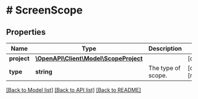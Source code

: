 # # ScreenScope

## Properties

Name | Type | Description | Notes
------------ | ------------- | ------------- | -------------
**project** | [**\OpenAPI\Client\Model\ScopeProject**](ScopeProject.md) |  | [optional]
**type** | **string** | The type of scope. | [optional] [readonly]

[[Back to Model list]](../../README.md#models) [[Back to API list]](../../README.md#endpoints) [[Back to README]](../../README.md)
